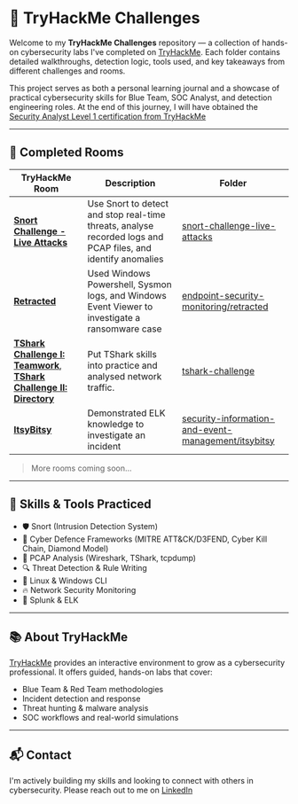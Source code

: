 # 🔐 TryHackMe Challenges

Welcome to my **TryHackMe Challenges** repository — a collection of hands-on cybersecurity labs I've completed on [TryHackMe](https://tryhackme.com). Each folder contains detailed walkthroughs, detection logic, tools used, and key takeaways from different challenges and rooms.

This project serves as both a personal learning journal and a showcase of practical cybersecurity skills for Blue Team, SOC Analyst, and detection engineering roles. At the end of this journey, I will have obtained the [Security Analyst Level 1 certification from TryHackMe](https://tryhackme.com/certification/security-analyst-level-1)

---

## 📁 Completed Rooms

| TryHackMe Room | Description | Folder |
|------|-------------|--------|
| [**Snort Challenge - Live Attacks**](https://tryhackme.com/room/snortchallenges2) | Use Snort to detect and stop real-time threats, analyse recorded logs and PCAP files, and identify anomalies | [snort-challenge-live-attacks](./snort-challenge-live-attacks) |
| [**Retracted**](https://tryhackme.com/room/retracted) | Used Windows Powershell, Sysmon logs, and Windows Event Viewer to investigate a ransomware case | [endpoint-security-monitoring/retracted](./endpoint-security-monitoring/retracted) |
| [**TShark Challenge I: Teamwork**](https://tryhackme.com/room/tsharkchallengesone), [**TShark Challenge II: Directory**](https://tryhackme.com/room/tsharkchallengestwo) | Put TShark skills into practice and analysed network traffic. | [tshark-challenge](./tshark-challenge) |
| [**ItsyBitsy**](https://tryhackme.com/room/itsybitsy) | Demonstrated ELK knowledge to investigate an incident | [security-information-and-event-management/itsybitsy](./security-information-and-event-management/itsy-bitsy) |

> More rooms coming soon...

---

## 🧰 Skills & Tools Practiced

- 🛡️ Snort (Intrusion Detection System)
- 🧠 Cyber Defence Frameworks (MITRE ATT&CK/D3FEND, Cyber Kill Chain, Diamond Model)
- 📁 PCAP Analysis (Wireshark, TShark, tcpdump)
- 🔍 Threat Detection & Rule Writing
- 🐧 Linux & Windows CLI
- 🔥 Network Security Monitoring
- 📜 Splunk & ELK

---

## 📚 About TryHackMe

[TryHackMe](https://tryhackme.com) provides an interactive environment to grow as a cybersecurity professional. It offers guided, hands-on labs that cover:

- Blue Team & Red Team methodologies
- Incident detection and response
- Threat hunting & malware analysis
- SOC workflows and real-world simulations

---

## 📬 Contact

I'm actively building my skills and looking to connect with others in cybersecurity. Please reach out to me on [LinkedIn](https://www.linkedin.com/in/aditya-gupta-security/)
